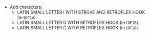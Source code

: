 * Add characters:
  - LATIN SMALL LETTER I WITH STROKE AND RETROFLEX HOOK (`U+1DF1A`).
  - LATIN SMALL LETTER O WITH RETROFLEX HOOK (`U+1DF1B`).
  - LATIN SMALL LETTER C WITH RETROFLEX HOOK (`U+1DF1D`).
